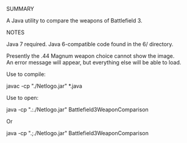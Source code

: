 SUMMARY

A Java utility to compare the weapons of Battlefield 3.

NOTES

Java 7 required. Java 6-compatible code found in the 6/ directory.

Presently the .44 Magnum weapon choice cannot show the image. <br>
An error message will appear, but everything else will be able to load. 

Use to compile: 

javac -cp "./Netlogo.jar" *.java

Use to open:

java -cp ".:./Netlogo.jar" Battlefield3WeaponComparison

Or

java -cp ".;./Netlogo.jar" Battlefield3WeaponComparison
